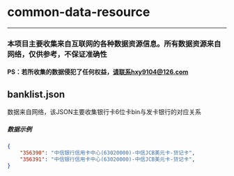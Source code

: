 # common-data-resource
---
### 本项目主要收集来自互联网的各种数据资源信息。所有数据资源来自网络，仅供参考，不保证准确性

#### PS：若所收集的数据侵犯了任何权益，请联系hxy9104@126.com


## banklist.json
数据来自网络，该JSON主要收集银行卡6位卡bin与发卡银行的对应关系

##### 数据示例

```json
{
    "356390": "中信银行信用卡中心(63020000)-中信JCB美元卡-贷记卡", 
    "356391": "中信银行信用卡中心(63020000)-中信JCB美元卡-贷记卡",
}
```



